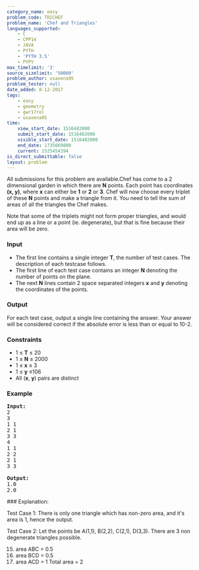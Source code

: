 ```yaml
---
category_name: easy
problem_code: TRICHEF
problem_name: 'Chef and Triangles'
languages_supported:
    - C
    - CPP14
    - JAVA
    - PYTH
    - 'PYTH 3.5'
    - PYPY
max_timelimit: '3'
source_sizelimit: '50000'
problem_author: usaxena95
problem_tester: null
date_added: 8-12-2017
tags:
    - easy
    - geometry
    - gwr17rol
    - usaxena95
time:
    view_start_date: 1516482000
    submit_start_date: 1516482000
    visible_start_date: 1516482000
    end_date: 1735669800
    current: 1525454394
is_direct_submittable: false
layout: problem
---
```

All submissions for this problem are available.Chef has come to a 2 dimensional garden in which there are **N** points. Each point has coordinates **(x, y)**, where **x** can either be **1** or **2** or **3**. Chef will now choose every triplet of these **N** points and make a triangle from it. You need to tell the sum of areas of all the triangles the Chef makes.

Note that some of the triplets might not form proper triangles, and would end up as a line or a point (ie. degenerate), but that is fine because their area will be zero.

### Input

- The first line contains a single integer **T**, the number of test cases. The description of each testcase follows.
- The first line of each test case contains an integer **N** denoting the number of points on the plane.
- The next **N** lines contain 2 space separated integers **x** and **y** denoting the coordinates of the points.

### Output

For each test case, output a single line containing the answer. Your answer will be considered correct if the absolute error is less than or equal to 10-2.

### Constraints

- 1 ≤ **T** ≤ 20
- 1 ≤ **N** ≤ 2000
- 1 ≤ **x** ≤ 3
- 1 ≤ **y** ≤106
- All (**x**, **y**) pairs are distinct

### Example

<pre><b>Input:</b>
2
3
1 1
2 1
3 3
4
1 1
2 2
2 1
3 3

<b>Output:</b>
1.0
2.0
</pre>### Explanation:

Test Case 1: There is only one triangle which has non-zero area, and it's area is 1, hence the output.

Test Case 2: Let the points be A(1,1), B(2,2), C(2,1), D(3,3). There are 3 non degenerate triangles possible.

15. area ABC = 0.5
16. area BCD = 0.5
17. area ACD = 1
Total area = 2
